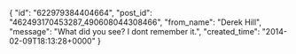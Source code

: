  {
   "id": "622979384404664",
   "post_id": "462493170453287_490608044308466",
   "from_name": "Derek Hill",
   "message": "What did you see? I dont remember it.",
   "created_time": "2014-02-09T18:13:28+0000"
 }
